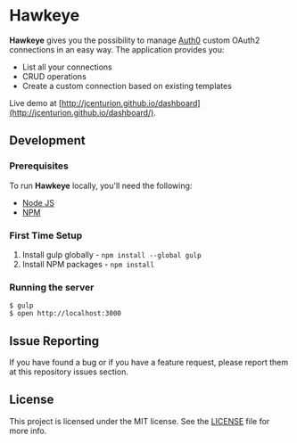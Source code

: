 # Hawkeye

**Hawkeye** gives you the possibility to manage [Auth0](https://auth0.com/) custom OAuth2 connections in an easy way. The application provides you:

- List all your connections
- CRUD operations
- Create a custom connection based on existing templates

Live demo at [http://jcenturion.github.io/dashboard](http://jcenturion.github.io/dashboard/).

## Development

### Prerequisites

To run **Hawkeye** locally, you'll need the following:

* [Node JS](http://nodejs.org/)
* [NPM](https://npmjs.org/)

### First Time Setup

1. Install gulp globally - `npm install --global gulp`
1. Install NPM packages - `npm install`

### Running the server

    $ gulp
    $ open http://localhost:3000

## Issue Reporting

If you have found a bug or if you have a feature request, please report them at this repository issues section.

## License

This project is licensed under the MIT license. See the [LICENSE](LICENSE) file for more info.
